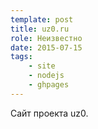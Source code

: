 ```yaml
---
template: post
title: uz0.ru
role: Неизвестно
date: 2015-07-15
tags:
    - site
    - nodejs
    - ghpages
---
```


Сайт проекта uz0.
